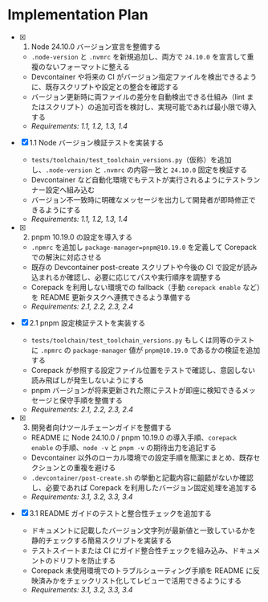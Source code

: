 # Implementation Plan

- [x] 1. Node 24.10.0 バージョン宣言を整備する

  - `.node-version` と `.nvmrc` を新規追加し、両方で `24.10.0` を宣言して重複のないフォーマットに整える
  - Devcontainer や将来の CI がバージョン指定ファイルを検出できるように、既存スクリプトや設定との整合を確認する
  - バージョン更新時に両ファイルの差分を自動検出できる仕組み（lint またはスクリプト）の追加可否を検討し、実現可能であれば最小限で導入する
  - _Requirements: 1.1, 1.2, 1.3, 1.4_

- [x] 1.1 Node バージョン検証テストを実装する

  - `tests/toolchain/test_toolchain_versions.py`（仮称）を追加し、`.node-version` と `.nvmrc` の内容一致と `24.10.0` 固定を検証する
  - Devcontainer など自動化環境でもテストが実行されるようにテストランナー設定へ組み込む
  - バージョン不一致時に明確なメッセージを出力して開発者が即時修正できるようにする
  - _Requirements: 1.1, 1.2, 1.3, 1.4_

- [x] 2. pnpm 10.19.0 の設定を導入する

  - `.npmrc` を追加し `package-manager=pnpm@10.19.0` を定義して Corepack での解決に対応させる
  - 既存の Devcontainer post-create スクリプトや今後の CI で設定が読み込まれるか確認し、必要に応じてパスや実行順序を調整する
  - Corepack を利用しない環境での fallback（手動 `corepack enable` など）を README 更新タスクへ連携できるよう準備する
  - _Requirements: 2.1, 2.2, 2.3, 2.4_

- [x] 2.1 pnpm 設定検証テストを実装する

  - `tests/toolchain/test_toolchain_versions.py` もしくは同等のテストに `.npmrc` の `package-manager` 値が `pnpm@10.19.0` であるかの検証を追加する
  - Corepack が参照する設定ファイル位置をテストで確認し、意図しない読み飛ばしが発生しないようにする
  - pnpm バージョンが将来更新された際にテストが即座に検知できるメッセージと保守手順を整備する
  - _Requirements: 2.1, 2.2, 2.3, 2.4_

- [x] 3. 開発者向けツールチェーンガイドを整備する

  - README に Node 24.10.0 / pnpm 10.19.0 の導入手順、`corepack enable` の手順、`node -v` と `pnpm -v` の期待出力を追記する
  - Devcontainer 以外のローカル環境での設定手順を簡潔にまとめ、既存セクションとの重複を避ける
  - `.devcontainer/post-create.sh` の挙動と記載内容に齟齬がないか確認し、必要であれば Corepack を利用したバージョン固定処理を追加する
  - _Requirements: 3.1, 3.2, 3.3, 3.4_

- [x] 3.1 README ガイドのテストと整合性チェックを追加する
  - ドキュメントに記載したバージョン文字列が最新値と一致しているかを静的チェックする簡易スクリプトを実装する
  - テストスイートまたは CI にガイド整合性チェックを組み込み、ドキュメントのドリフトを防止する
  - Corepack 未使用環境でのトラブルシューティング手順を README に反映済みかをチェックリスト化してレビューで活用できるようにする
  - _Requirements: 3.1, 3.2, 3.3, 3.4_
